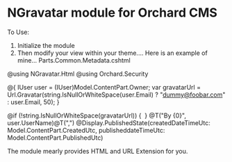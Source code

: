 NGravatar module for Orchard CMS
=================

To Use:

1. Initialize the module
2. Then modify your view within your theme.... Here is an example of mine... Parts.Common.Metadata.cshtml
   
@using NGravatar.Html
@using Orchard.Security

@{
    IUser user = (IUser)Model.ContentPart.Owner;
    var gravatarUrl = Url.Gravatar(string.IsNullOrWhiteSpace(user.Email) ? "dummy@foobar.com" : user.Email, 50);
}

<span class="author">
    @if (!string.IsNullOrWhiteSpace(gravatarUrl)) {
        <img src="@gravatarUrl" alt="" title="@user.UserName" />
    }
    @T("By {0}", user.UserName)@T(",")
</span>
<span class="published">@Display.PublishedState(createdDateTimeUtc: Model.ContentPart.CreatedUtc, publisheddateTimeUtc: Model.ContentPart.PublishedUtc)</span>



The module mearly provides HTML and URL Extension for you.
